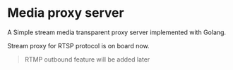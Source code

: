 # Media proxy server

A Simple stream media transparent proxy server implemented with Golang.

Stream proxy for RTSP protocol is on board now.

>RTMP outbound feature will be added later




